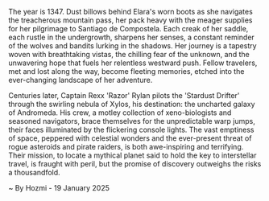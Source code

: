 
The year is 1347.  Dust billows behind Elara's worn boots as she navigates the treacherous mountain pass, her pack heavy with the meager supplies for her pilgrimage to Santiago de Compostela.  Each creak of her saddle, each rustle in the undergrowth, sharpens her senses, a constant reminder of the wolves and bandits lurking in the shadows.  Her journey is a tapestry woven with breathtaking vistas, the chilling fear of the unknown, and the unwavering hope that fuels her relentless westward push.  Fellow travelers, met and lost along the way, become fleeting memories, etched into the ever-changing landscape of her adventure.

Centuries later, Captain Rexx 'Razor' Rylan pilots the 'Stardust Drifter' through the swirling nebula of Xylos, his destination: the uncharted galaxy of Andromeda.  His crew, a motley collection of xeno-biologists and seasoned navigators, brace themselves for the unpredictable warp jumps, their faces illuminated by the flickering console lights.  The vast emptiness of space, peppered with celestial wonders and the ever-present threat of rogue asteroids and pirate raiders, is both awe-inspiring and terrifying.  Their mission, to locate a mythical planet said to hold the key to interstellar travel, is fraught with peril, but the promise of discovery outweighs the risks a thousandfold.

~ By Hozmi - 19 January 2025
